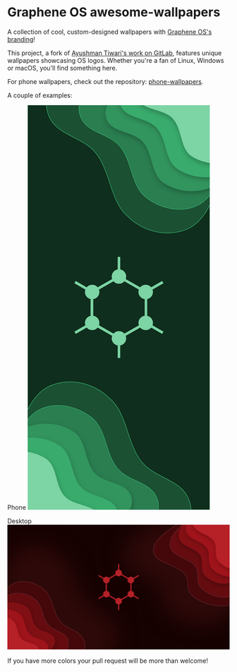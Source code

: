 # Graphene OS awesome-wallpapers

A collection of cool, custom-designed wallpapers with [Graphene OS's branding](https://grapheneos.org/)!

This project, a fork of [Ayushman Tiwari's work on GitLab](https://gitlab.com/ayushmantiwari/awesome-wallpapers), features unique wallpapers showcasing OS logos. Whether you're a fan of Linux, Windows or macOS, you'll find something here.

For phone wallpapers, check out the repository: [phone-wallpapers](https://github.com/dpejoh/phone-wallpapers).

A couple of examples:

Phone
![alt text](image.png)

Desktop
![alt text](image-1.png)

If you have more colors your pull request will be more than welcome!